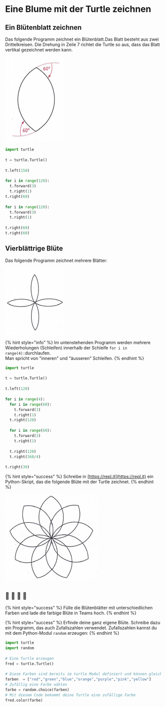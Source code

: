 # Eine Blume mit der Turtle zeichnen

## Ein Blütenblatt zeichnen

Das folgende Programm zeichnet ein Blütenblatt.Das Blatt besteht aus zwei Drittelkreisen. Die Drehung in Zeile 7 richtet die Turtle so aus, dass das Blatt vertikal gezeichnet werden kann.

![](../../../.gitbook/assets/grafik%20%2825%29.png)

```python
import turtle

t = turtle.Turtle()

t.left(150)

for i in range(120):
  t.forward(3)
  t.right(1)
t.right(60)

for i in range(120):
  t.forward(3)
  t.right(1)

t.right(60)
t.right(60)
```

## Vierblättrige Blüte

Das folgende Programm zeichnet mehrere Blätter:

![](../../../.gitbook/assets/grafik%20%2824%29.png)

{% hint style="info" %}
Im untenstehenden Programm werden mehrere Wiederholungen \(Schleifen\) innerhalb der Schleife `for i in range(4):`durchlaufen.  
Man spricht von "inneren" und "äusseren" Schleifen.
{% endhint %}

```python
import turtle

t = turtle.Turtle()

t.left(120)

for i in range(4):
  for i in range(60):
    t.forward(3)
    t.right(1)
  t.right(120)

  for i in range(60):
    t.forward(3)
    t.right(1)

  t.right(120)
  t.right(360/4)

t.right(30)
```

{% hint style="success" %}
Schreibe in [https://repl.it](https://repl.it) ein Python-Skript, das die folgende Blüte mit der Turtle zeichnet.
{% endhint %}

![](../../../.gitbook/assets/grafik%20%2826%29.png)

## 💐 🌹 🌸 🌷 

{% hint style="success" %}
Fülle die Blütenblätter mit unterschiedlichen Farben und lade die farbige Blüte in Teams hoch.
{% endhint %}

{% hint style="success" %}
Erfinde deine ganz eigene Blüte. Schreibe dazu ein Programm, das auch Zufallszahlen verwendet. Zufallszahlen kannst du mit dem Python-Modul `random` erzeugen:
{% endhint %}

```python
import turtle
import random

# Eine Turtle erzeugen
fred = turtle.Turtle()

# Diese Farben sind bereits im turtle Modul definiert und können gleich verwendet werden
farben  = ["red","green","blue","orange","purple","pink","yellow"]
# Zufällig eine Farbe wählen
farbe = random.choice(farben)
# Mit diesem Code bekommt deine Turtle eine zufällige Farbe
fred.color(farbe)
```

